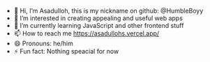 - 👋 Hi, I’m Asadulloh, this is my nickname on github: @HumbleBoyy
- 👀 I’m interested in creating appealing and useful web apps
- 🌱 I’m currently learning JavaScript and other frontend stuff
- 📫 How to reach me https://asadullohs.vercel.app/
- 😄 Pronouns: he/him
- ⚡ Fun fact: Nothing speacial for now 

<!---
HumbleBoyy/HumbleBoyy is a ✨ special ✨ repository because its `README.md` (this file) appears on your GitHub profile.
You can click the Preview link to take a look at your changes.
--->
